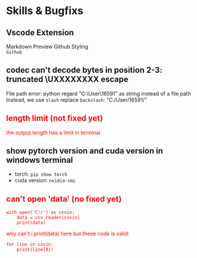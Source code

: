 # Skills & Bugfixs

## Vscode Extension
Markdown Preview Github Styling <br>
`Github`

## codec can't decode bytes in position 2-3: truncated \UXXXXXXXX escape
File path error: python regard "C:\User\16591" as string instead of a file path <br>
Instead, we use `slash` replace `backslash`: "C:/User/16591/" <br>

## <span style="color:red">   length limit (not fixed yet)  </span>
<div style="color:red"> 
the output length has a limit in terminal  
</div>

## show pytorch version and cuda version in windows terminal
- torch: ```pip show torch```
- cuda version: ```nvidia-smi```

## <span style="color:red"> can't open 'data' (no fixed yet) </span> 
<div style="color:red">

```
with open('C:/') as csvin:
    data = csv.reader(csvin)
    print(data)
```
why can't i print(data) here 
but these code is valid:
```
for line in csvin:
    print(line[0])
```
</div>


